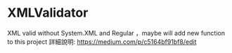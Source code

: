 # XMLValidator
XML valid without System.XML and Regular ，maybe will add new function to this project 
詳細說明:
https://medium.com/p/c5164bf91bf8/edit
